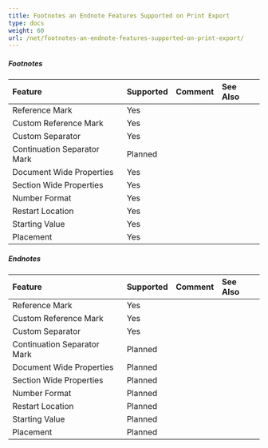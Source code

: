 ```yaml
---
title: Footnotes an Endnote Features Supported on Print Export
type: docs
weight: 60
url: /net/footnotes-an-endnote-features-supported-on-print-export/
---
```


##### **Footnotes**

|**Feature**|**Supported**|**Comment**|**See Also**|
| :- | :- | :- | :- |
|Reference Mark |Yes | | |
|Custom Reference Mark |Yes | | |
|Custom Separator |Yes | | |
|Continuation Separator Mark |Planned | | |
|Document Wide Properties |Yes | | |
|Section Wide Properties |Yes | | |
|Number Format |Yes | | |
|Restart Location |Yes | | |
|Starting Value |Yes | | |
|Placement |Yes | | |
##### **Endnotes**

|**Feature**|**Supported**|**Comment**|**See Also**|
| :- | :- | :- | :- |
|Reference Mark |Yes | | |
|Custom Reference Mark |Yes | | |
|Custom Separator |Yes | | |
|Continuation Separator Mark |Planned | | |
|Document Wide Properties |Planned | | |
|Section Wide Properties |Planned | | |
|Number Format |Planned | | |
|Restart Location |Planned | | |
|Starting Value |Planned | | |
|Placement |Planned | | |

